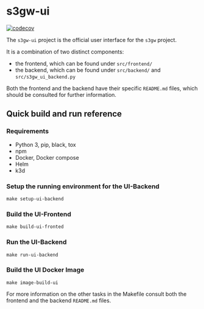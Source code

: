 # s3gw-ui

[![codecov](https://codecov.io/gh/aquarist-labs/s3gw-ui/branch/main/graph/badge.svg?token=NGRK33SXRB)](https://codecov.io/gh/aquarist-labs/s3gw-ui)

The `s3gw-ui` project is the official user interface for the `s3gw` project.

It is a combination of two distinct components:

- the frontend, which can be found under `src/frontend/`
- the backend, which can be found under `src/backend/` and
  `src/s3gw_ui_backend.py`

Both the frontend and the backend have their specific `README.md` files, which
should be consulted for further information.

## Quick build and run reference

### Requirements

- Python 3, pip, black, tox
- npm
- Docker, Docker compose
- Helm
- k3d

### Setup the running environment for the UI-Backend

```shell
make setup-ui-backend
```

### Build the UI-Frontend

```shell
make build-ui-fronted
```

### Run the UI-Backend

```shell
make run-ui-backend
```

### Build the UI Docker Image

```shell
make image-build-ui
```

For more information on the other tasks in the Makefile
consult both the frontend and the backend `README.md` files.
